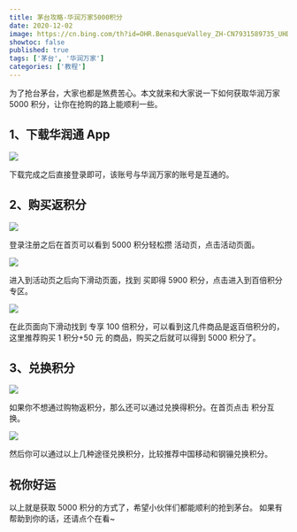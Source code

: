 ```yaml
---
title: 茅台攻略-华润万家5000积分
date: 2020-12-02
image: https://cn.bing.com/th?id=OHR.BenasqueValley_ZH-CN7931589735_UHD.jpg
showtoc: false
published: true
tags: ['茅台', '华润万家']
categories: ['教程']
---
```


为了抢台茅台，大家也都是煞费苦心。本文就来和大家说一下如何获取华润万家 5000 积分，让你在抢购的路上能顺利一些。

<!--more-->

## 1、下载华润通 App

![](https://miiluu.oss-cn-shanghai.aliyuncs.com/blog/miiluu/hrwj_1.png)

下载完成之后直接登录即可，该账号与华润万家的账号是互通的。

## 2、购买返积分

![](https://miiluu.oss-cn-shanghai.aliyuncs.com/blog/miiluu/hrwj_2_1.png)

登录注册之后在首页可以看到 5000 积分轻松攒 活动页，点击活动页面。

![](https://miiluu.oss-cn-shanghai.aliyuncs.com/blog/miiluu/hrwj_3.png)

进入到活动页之后向下滑动页面，找到 买即得 5900 积分，点击进入到百倍积分专区。

![](https://miiluu.oss-cn-shanghai.aliyuncs.com/blog/miiluu/hrwj_4.png)

在此页面向下滑动找到 专享 100 倍积分，可以看到这几件商品是返百倍积分的，这里推荐购买 1 积分+50 元 的商品，购买之后就可以得到 5000 积分了。

## 3、兑换积分

![](https://miiluu.oss-cn-shanghai.aliyuncs.com/blog/miiluu/hrwj_2_2.png)

如果你不想通过购物返积分，那么还可以通过兑换得积分。在首页点击 积分互换。

![](https://miiluu.oss-cn-shanghai.aliyuncs.com/blog/miiluu/hrwj_5.png)

然后你可以通过以上几种途径兑换积分，比较推荐中国移动和钢镚兑换积分。

## 祝你好运

以上就是获取 5000 积分的方式了，希望小伙伴们都能顺利的抢到茅台。
如果有帮助到你的话，还请点个在看~
